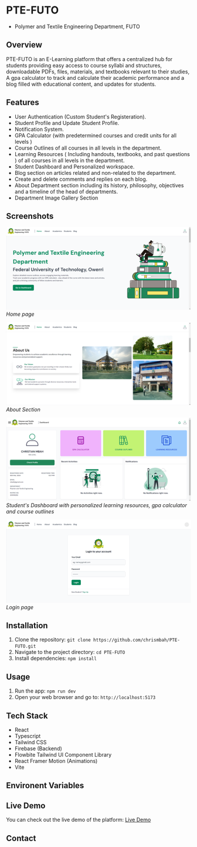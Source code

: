 # PTE-FUTO

- Polymer and Textile Engineering Department, FUTO

## Overview

PTE-FUTO is an E-Learning platform that offers a centralized hub for students providing easy access to course syllabi and structures, downloadable PDFs, files, materials, and textbooks relevant to their studies, A gpa calculator to track and calculate their academic performance and a blog filled with educational content, and updates for students.

## Features

- User Authentication (Custom Student's Registeration).
- Student Profile and Update Student Profile.
- Notification System.
- GPA Calculator (with predetermined courses and credit units for all levels )
- Course Outlines of all courses in all levels in the department.
- Learning Resources ( Including handouts, textbooks, and past questions ) of all courses in all levels in the department.
- Student Dashboard and Personalized workspace.
- Blog section on articles related and non-related to the department.
- Create and delete comments and replies on each blog.
- About Department section including its history, philosophy, objectives and a timeline of the head of departments.
- Department Image Gallery Section

## Screenshots

![Screenshot 1](</public/img/screenshots/Screenshot (4).png>)
_Home page_

![Screenshot 2](</public/img/screenshots/Screenshot (5).png>)
_About Section_

![Screenshot 3](</public/img/screenshots/Screenshot (11).png>)
_Student's Dashboard with personalized learning resources, gpa calculator and course outlines_

![Screenshot 3](</public/img/screenshots/Screenshot (13).png>)
_Login page_

## Installation

1. Clone the repository: `git clone https://github.com/chrismbah/PTE-FUTO.git`
2. Navigate to the project directory: `cd PTE-FUTO`
3. Install dependencies: `npm install`

## Usage

1. Run the app: `npm run dev`
2. Open your web browser and go to: `http://localhost:5173`

## Tech Stack

- React
- Typescript
- Tailwind CSS
- Firebase (Backend)
- Flowbite Tailwind UI Component Library
- React Framer Motion (Animations)
- Vite

## Environent Variables

## Live Demo

You can check out the live demo of the platform: [Live Demo](https://pte-futo.vercel.app)

## Contact

